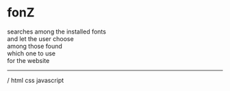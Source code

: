 # fonZ
searches among the installed fonts <br>
and let the user choose<br>
among those found<br>
which one to use<br>
for the website<hr>

/ html css javascript <br>
